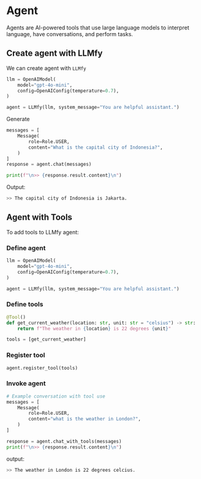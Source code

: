 # Agent
Agents are AI-powered tools that use large language models to interpret language, have conversations, and perform tasks.

## Create agent with LLMfy
We can create agent with `LLMfy`

```python
llm = OpenAIModel(
    model="gpt-4o-mini",  
    config=OpenAIConfig(temperature=0.7),
)

agent = LLMfy(llm, system_message="You are helpful assistant.")
```

Generate

```python
messages = [
    Message(
        role=Role.USER, 
        content="What is the capital city of Indonesia?",
    )
]
response = agent.chat(messages)

print(f"\n>> {response.result.content}\n")       
```

Output:
```sh
>> The capital city of Indonesia is Jakarta.   
```

## Agent with Tools
To add tools to LLMfy agent:

### Define agent
```python
llm = OpenAIModel(
    model="gpt-4o-mini",  
    config=OpenAIConfig(temperature=0.7),
)

agent = LLMfy(llm, system_message="You are helpful assistant.")
```

### Define tools
```python
@Tool()
def get_current_weather(location: str, unit: str = "celsius") -> str:
    return f"The weather in {location} is 22 degrees {unit}"

tools = [get_current_weather]
```


### Register tool
```python
agent.register_tool(tools)
```

### Invoke agent
```python
# Example conversation with tool use
messages = [
    Message(
        role=Role.USER,
        content="what is the weather in London?",
    )
]

response = agent.chat_with_tools(messages)
print(f"\n>> {response.result.content}\n")
```

output:
```sh
>> The weather in London is 22 degrees celcius.
```